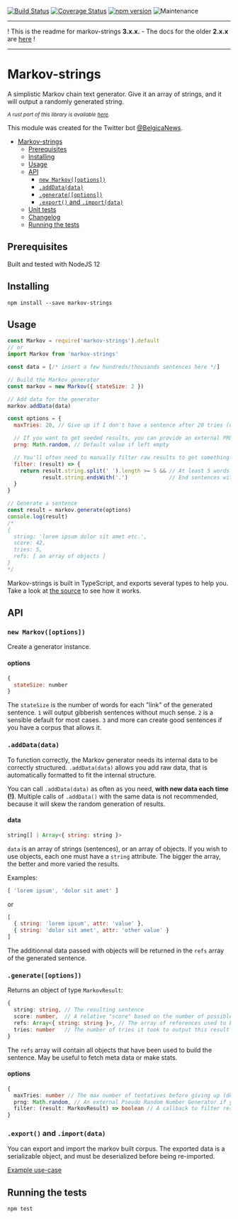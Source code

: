 [![Build Status](https://travis-ci.org/scambier/markov-strings.svg?branch=master)](https://travis-ci.org/scambier/markov-strings)
[![Coverage Status](https://coveralls.io/repos/github/scambier/markov-strings/badge.svg?branch=master)](https://coveralls.io/github/scambier/markov-strings?branch=master)
[![npm version](https://badge.fury.io/js/markov-strings.svg)](https://badge.fury.io/js/markov-strings)
![Maintenance](https://img.shields.io/maintenance/yes/2022)


---
! This is the readme for markov-strings **3.x.x.** - The docs for the older **2.x.x** are [here](https://github.com/scambier/markov-strings/tree/v2) !

---

# Markov-strings

A simplistic Markov chain text generator.
Give it an array of strings, and it will output a randomly generated string.

<sup><i>A rust port of this library is available [here](https://github.com/scambier/markov-strings-rust).</i></sup>

This module was created for the Twitter bot [@BelgicaNews](https://twitter.com/BelgicaNews).

- [Markov-strings](#markov-strings)
  - [Prerequisites](#prerequisites)
  - [Installing](#installing)
  - [Usage](#usage)
  - [API](#api)
    - [`new Markov([options])`](#new-markovoptions)
    - [`.addData(data)`](#adddatadata)
    - [`.generate([options])`](#generateoptions)
    - [`.export()` and `.import(data)`](#export-and-importdata)
  - [Unit tests](#unit-tests)
  - [Changelog](#changelog)
  - [Running the tests](#running-the-tests)

## Prerequisites

Built and tested with NodeJS 12

## Installing

`npm install --save markov-strings`

## Usage

```js
const Markov = require('markov-strings').default
// or
import Markov from 'markov-strings'

const data = [/* insert a few hundreds/thousands sentences here */]

// Build the Markov generator
const markov = new Markov({ stateSize: 2 })

// Add data for the generator
markov.addData(data)

const options = {
  maxTries: 20, // Give up if I don't have a sentence after 20 tries (default is 10)

  // If you want to get seeded results, you can provide an external PRNG.
  prng: Math.random, // Default value if left empty

  // You'll often need to manually filter raw results to get something that fits your needs.
  filter: (result) => {
    return result.string.split(' ').length >= 5 && // At least 5 words
           result.string.endsWith('.')             // End sentences with a dot.
  }
}

// Generate a sentence
const result = markov.generate(options)
console.log(result)
/*
{
  string: 'lorem ipsum dolor sit amet etc.',
  score: 42,
  tries: 5,
  refs: [ an array of objects ]
}
*/
```

Markov-strings is built in TypeScript, and exports several types to help you. Take a look at [the source](https://github.com/scambier/markov-strings/blob/master/src/index.ts) to see how it works.

## API

### `new Markov([options])`

Create a generator instance.

#### options

```js
{
  stateSize: number
}
```

The `stateSize` is the number of words for each "link" of the generated sentence. `1` will output gibberish sentences without much sense. `2` is a sensible default for most cases. `3` and more can create good sentences if you have a corpus that allows it.

### `.addData(data)`

To function correctly, the Markov generator needs its internal data to be correctly structured. `.addData(data)` allows you add raw data, that is automatically formatted to fit the internal structure.

You can call `.addData(data)` as often as you need, **with new data each time (!)**. Multiple calls of `.addData()` with the same data is not recommended, because it will skew the random generation of results.

#### data

```js
string[] | Array<{ string: string }>
```

`data` is an array of strings (sentences), or an array of objects. If you wish to use objects, each one must have a `string` attribute. The bigger the array, the better and more varied the results.

Examples:

```js
[ 'lorem ipsum', 'dolor sit amet' ]
```

or

```js
[
  { string: 'lorem ipsum', attr: 'value' },
  { string: 'dolor sit amet', attr: 'other value' }
]
```

The additionnal data passed with objects will be returned in the `refs` array of the generated sentence.

### `.generate([options])`

Returns an object of type `MarkovResult`:

```ts
{
  string: string, // The resulting sentence
  score: number,  // A relative "score" based on the number of possible permutations. Higher is "better", but the actual value depends on your corpus
  refs: Array<{ string: string }>, // The array of references used to build the sentence
  tries: number   // The number of tries it took to output this result
}
```

The `refs` array will contain all objects that have been used to build the sentence. May be useful to fetch meta data or make stats.

#### options

```ts
{
  maxTries: number // The max number of tentatives before giving up (default is 10)
  prng: Math.random, // An external Pseudo Random Number Generator if you want to get seeded results
  filter: (result: MarkovResult) => boolean // A callback to filter results (see example above)
}
```

### `.export()` and `.import(data)`

You can export and import the markov built corpus. The exported data is a serializable object, and must be deserialized before being re-imported.

[Example use-case](https://github.com/scambier/markov-strings/issues/9)

## Running the tests

`npm test`
